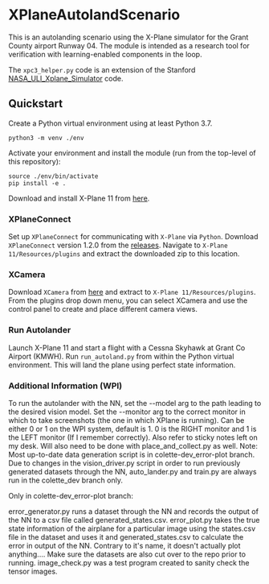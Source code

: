 # XPlaneAutolandScenario
This is an autolanding scenario using the X-Plane simulator for the Grant County airport Runway 04.
The module is intended as a research tool for verification with learning-enabled components in the loop.

The `xpc3_helper.py` code is an extension of the Stanford [NASA_ULI_Xplane_Simulator](https://github.com/StanfordASL/NASA_ULI_Xplane_Simulator/tree/sim_v2/src) code.

## Quickstart
Create a Python virtual environment using at least Python 3.7.
```
python3 -m venv ./env
```
Activate your environment and install the module (run from the top-level of this repository):
```
source ./env/bin/activate
pip install -e .
```

Download and install X-Plane 11 from [here](https://www.x-plane.com/desktop/try-it/older/).

### XPlaneConnect
Set up `XPlaneConnect` for communicating with `X-Plane` via `Python`.
Download `XPlaneConnect` version 1.2.0 from the [releases](https://github.com/nasa/XPlaneConnect/releases).
Navigate to `X-Plane 11/Resources/plugins` and extract the downloaded zip to this location.

### XCamera
Download `XCamera` from [here](https://stickandrudderstudios.com/x-camera/download-x-camera/) and extract to `X-Plane 11/Resources/plugins`.
From the plugins drop down menu, you can select XCamera and use the control panel to create and place different camera views.

### Run Autolander

Launch X-Plane 11 and start a flight with a Cessna Skyhawk at Grant Co Airport (KMWH).
Run `run_autoland.py` from within the Python virtual environment. This will land the plane using perfect state information.

### Additional Information (WPI) 

To run the autolander with the NN, set the --model arg to the path leading to the desired vision model. 
Set the --monitor arg to the correct monitor in which to take screenshots (the one in which XPlane is running). Can be either 0 or 1 on the WPI system, default is 1. 0 is the RIGHT monitor and 1 is the LEFT monitor (If I remember correctly). Also refer to sticky notes left on my desk. Will also need to be done with place_and_collect.py as well. 
Note: Most up-to-date data generation script is in colette-dev_error-plot branch. 
Due to changes in the vision_driver.py script in order to run previously generated datasets through the NN, auto_lander.py and train.py are always run in the colette_dev branch only.

Only in colette-dev_error-plot branch:

error_generator.py runs a dataset through the NN and records the output of the NN to a csv file called generated_states.csv.
error_plot.py takes the true state information of the airplane for a particular image using the states.csv file in the dataset and uses it and generated_states.csv to calculate the error in output of the NN. Contrary to it's name, it doesn't actually plot anything.... Make sure the datasets are also cut over to the repo prior to running.
image_check.py was a test program created to sanity check the tensor images.

